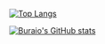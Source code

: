 [![Top Langs](https://github-readme-stats.vercel.app/api/top-langs/?username=Buraio&langs_count=5&layout=compact)](https://github.com/anuraghazra/github-readme-stats)


[![Buraio's GitHub stats](https://github-readme-stats.vercel.app/api?username=Buraio&show_icons=true&theme=dracula&locale=br)](https://github.com/anuraghazra/github-readme-stats)

